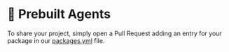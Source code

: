 # 🚀 Prebuilt Agents

To share your project, simply open a Pull Request adding an entry for your package in our [packages.yml](https://github.com/langchain-ai/langgraph/blob/main/docs/_scripts/third_party_page/packages.yml) file.

[//]: # "This file is stub. Do not edit this file directly!"
[//]: # "1. Update the `packages.yml` file in the `docs/_scripts/third_party_page` directory."
[//]: # "2. From the /docs directory, run `make build-prebuilt` to generate an updated version of this file for testing locally."
